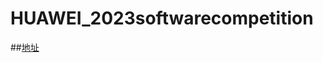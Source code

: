 # HUAWEI_2023softwarecompetition
##[地址](https://github.com/M1sTaker/HUAWEI_2023softwarecompetition)
